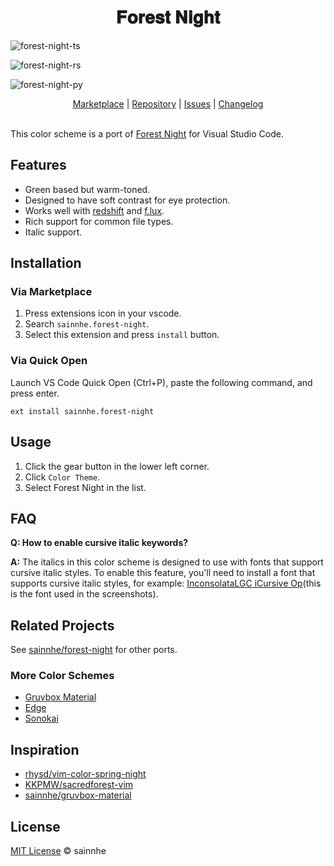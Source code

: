 <h1 align="center">
𝐅𝐨𝐫𝐞𝐬𝐭 𝐍𝐢𝐠𝐡𝐭
</h1>

![forest-night-ts](https://user-images.githubusercontent.com/37491630/77978067-aa1d8400-72f0-11ea-80e8-a1dfe05c1fb7.png)

![forest-night-rs](https://user-images.githubusercontent.com/37491630/77977694-e997a080-72ef-11ea-9b7b-2aa283b0e1a6.png)

![forest-night-py](https://user-images.githubusercontent.com/37491630/77978065-a8ec5700-72f0-11ea-9a4f-2be9461e19a4.png)

<p align="center">
  <a href="https://marketplace.visualstudio.com/items?itemName=sainnhe.forest-night">Marketplace</a> |
  <a href="https://github.com/sainnhe/forest-night-vscode">Repository</a> |
  <a href="https://github.com/sainnhe/forest-night-vscode/issues">Issues</a> |
  <a href="https://github.com/sainnhe/forest-night-vscode/blob/master/CHANGELOG.md">Changelog</a>
  <br><br>
</p>

This color scheme is a port of [Forest Night](https://github.com/sainnhe/forest-night) for Visual Studio Code. 

## Features

- Green based but warm-toned.
- Designed to have soft contrast for eye protection.
- Works well with [redshift](https://github.com/jonls/redshift) and [f.lux](https://justgetflux.com).
- Rich support for common file types.
- Italic support.

## Installation

### Via Marketplace

1. Press extensions icon in your vscode.
2. Search `sainnhe.forest-night`.
3. Select this extension and press `install` button.

### Via Quick Open

Launch VS Code Quick Open (Ctrl+P), paste the following command, and press enter.

```
ext install sainnhe.forest-night
```

## Usage

1. Click the gear button in the lower left corner.
2. Click `Color Theme`.
3. Select Forest Night in the list.

## FAQ

**Q: How to enable cursive italic keywords?**

**A:** The italics in this color scheme is designed to use with fonts that support cursive italic styles. To enable this feature, you'll need to install a font that supports cursive italic styles, for example: [InconsolataLGC iCursive Op](https://github.com/sainnhe/icursive-nerd-font)(this is the font used in the screenshots).

## Related Projects

See [sainnhe/forest-night](https://github.com/sainnhe/forest-night#related-projects) for other ports.

### More Color Schemes

- [Gruvbox Material](https://marketplace.visualstudio.com/items?itemName=sainnhe.gruvbox-material)
- [Edge](https://marketplace.visualstudio.com/items?itemName=sainnhe.edge)
- [Sonokai](https://marketplace.visualstudio.com/items?itemName=sainnhe.sonokai)


## Inspiration

- [rhysd/vim-color-spring-night](https://github.com/rhysd/vim-color-spring-night)
- [KKPMW/sacredforest-vim](https://github.com/KKPMW/sacredforest-vim)
- [sainnhe/gruvbox-material](https://github.com/sainnhe/gruvbox-material)

## License

[MIT License](https://github.com/sainnhe/forest-night-vscode/blob/master/LICENSE) © sainnhe
